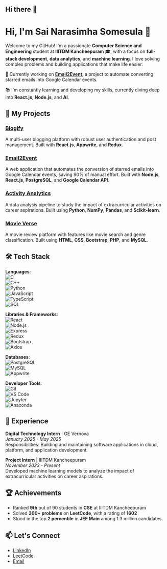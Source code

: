 ## Hi there 👋

<!--
**Narasimha7076/Narasimha7076** is a ✨ _special_ ✨ repository because its `README.md` (this file) appears on your GitHub profile.

Here are some ideas to get you started:

- 🔭 I’m currently working on ...
- 🌱 I’m currently learning ...
- 👯 I’m looking to collaborate on ...
- 🤔 I’m looking for help with ...
- 💬 Ask me about ...
- 📫 How to reach me: ...
- 😄 Pronouns: ...
- ⚡ Fun fact: ...
-->
# Hi, I'm Sai Narasimha Somesula 👋

Welcome to my GitHub! I'm a passionate **Computer Science and Engineering** student at **IIITDM Kancheepuram** 🎓, with a focus on **full-stack development**, **data analytics**, and **machine learning**. I love solving complex problems and building applications that make life easier.

🔭 Currently working on [**Email2Event**](#), a project to automate converting starred emails into Google Calendar events.

📚 I'm constantly learning and developing my skills, currently diving deep into **React.js**, **Node.js**, and **AI**.

## 🚀 My Projects

### [Blogify](https://github.com/yourusername/blogify)
A multi-user blogging platform with robust user authentication and post management. Built with **React.js**, **Appwrite**, and **Redux**.

### [Email2Event](https://github.com/yourusername/email2event)
A web application that automates the conversion of starred emails into Google Calendar events, saving 90% of manual effort. Built with **Node.js**, **React.js**, **PostgreSQL**, and **Google Calendar API**.

### [Activity Analytics](https://github.com/yourusername/activity-analytics)
A data analysis pipeline to study the impact of extracurricular activities on career aspirations. Built using **Python**, **NumPy**, **Pandas**, and **Scikit-learn**.

### [Movie Verse](https://github.com/yourusername/movie-verse)
A movie review platform with features like movie search and genre classification. Built using **HTML**, **CSS**, **Bootstrap**, **PHP**, and **MySQL**.

## 🛠️ Tech Stack

**Languages**:  
![C](https://img.shields.io/badge/-C-00599C?logo=c&logoColor=white)  
![C++](https://img.shields.io/badge/-C++-00599C?logo=c%2B%2B&logoColor=white)  
![Python](https://img.shields.io/badge/-Python-3776AB?logo=python&logoColor=white)  
![JavaScript](https://img.shields.io/badge/-JavaScript-F7DF1E?logo=javascript&logoColor=black)  
![TypeScript](https://img.shields.io/badge/-TypeScript-3178C6?logo=typescript&logoColor=white)  
![SQL](https://img.shields.io/badge/-SQL-003B57?logo=mysql&logoColor=white)

**Libraries & Frameworks**:  
![React](https://img.shields.io/badge/-React-61DAFB?logo=react&logoColor=black)  
![Node.js](https://img.shields.io/badge/-Node.js-339933?logo=node.js&logoColor=white)  
![Express](https://img.shields.io/badge/-Express.js-000000?logo=express&logoColor=white)  
![Redux](https://img.shields.io/badge/-Redux-764ABC?logo=redux&logoColor=white)  
![Bootstrap](https://img.shields.io/badge/-Bootstrap-7952B3?logo=bootstrap&logoColor=white)  
![Axios](https://img.shields.io/badge/-Axios-5A29E4?logo=axios&logoColor=white)

**Databases**:  
![PostgreSQL](https://img.shields.io/badge/-PostgreSQL-336791?logo=postgresql&logoColor=white)  
![MySQL](https://img.shields.io/badge/-MySQL-4479A1?logo=mysql&logoColor=white)  
![Appwrite](https://img.shields.io/badge/-Appwrite-000000?logo=appwrite&logoColor=white)

**Developer Tools**:  
![Git](https://img.shields.io/badge/-Git-F05032?logo=git&logoColor=white)  
![VS Code](https://img.shields.io/badge/-VS%20Code-007ACC?logo=visualstudiocode&logoColor=white)  
![Jupyter](https://img.shields.io/badge/-Jupyter-F37626?logo=jupyter&logoColor=white)  
![Anaconda](https://img.shields.io/badge/-Anaconda-44A833?logo=anaconda&logoColor=white)

## 💼 Experience

**Digital Technology Intern** | GE Vernova  
*January 2025 - May 2025*  
Responsibilities: Building and maintaining software applications in cloud, platform, and application development.

**Project Intern** | IIITDM Kancheepuram  
*November 2023 - Present*  
Developed machine learning models to analyze the impact of extracurricular activities on career aspirations.

## 🏆 Achievements

- Ranked **9th** out of 90 students in **CSE** at IIITDM Kancheepuram
- Solved **300+ problems** on **LeetCode**, with a rating of **1602**
- Stood in the top **2 percentile** in **JEE Main** among 1.3 million candidates

## 📫 Let's Connect

- [LinkedIn](https://www.linkedin.com/in/yourlinkedin)
- [LeetCode](https://leetcode.com/yourleetcode)
- [Email](mailto:sainarasimhasomesula@gmail.com)

